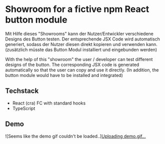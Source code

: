 # Showroom for a fictive npm React button module

Mit Hilfe dieses "Showrooms" kann der Nutzer/Entwickler verschiedene Designs des Button testen.
Der entsprechende JSX Code wird automatisch generiert, sodass der Nutzer diesen direkt kopieren und verwenden kann.
(zusätzlich müsste das Button Modul installiert und eingebunden werden)

With the help of this "showroom" the user / developer can test different designs of the button.
The corresponding JSX code is generated automatically so that the user can copy and use it directly.
(In addition, the button module would have to be installed and integrated)

## Techstack

- React (cra) FC with standard hooks
- TypeScript

## Demo

![Seems like the demo gif couldn't be loaded..][Uploading demo.gif…]()



